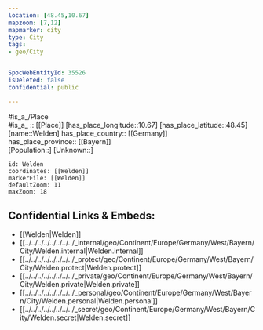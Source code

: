 ```yaml
---
location: [48.45,10.67] 
mapzoom: [7,12] 
mapmarker: city 
type: City
tags:
- geo/City


SpocWebEntityId: 35526
isDeleted: false
confidential: public

---
```

#is_a_/Place  
#is_a_ :: [[Place]] 
[has_place_longitude::10.67] 
[has_place_latitude::48.45] 
[name::Welden] 
has_place_country:: [[Germany]]  
has_place_province:: [[Bayern]]  
[Population::] 
[Unknown::] 


```leaflet
id: Welden
coordinates: [[Welden]] 
markerFile: [[Welden]] 
defaultZoom: 11 
maxZoom: 18
```


## Confidential Links & Embeds: 
- [[Welden|Welden]]  
- [[../../../../../../../../_internal/geo/Continent/Europe/Germany/West/Bayern/City/Welden.internal|Welden.internal]] 
- [[../../../../../../../../_protect/geo/Continent/Europe/Germany/West/Bayern/City/Welden.protect|Welden.protect]] 
- [[../../../../../../../../_private/geo/Continent/Europe/Germany/West/Bayern/City/Welden.private|Welden.private]] 
- [[../../../../../../../../_personal/geo/Continent/Europe/Germany/West/Bayern/City/Welden.personal|Welden.personal]] 
- [[../../../../../../../../_secret/geo/Continent/Europe/Germany/West/Bayern/City/Welden.secret|Welden.secret]] 
